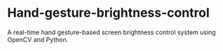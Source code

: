 # Hand-gesture-brightness-control
A real-time hand gesture-based screen brightness control system using OpenCV and Python.
